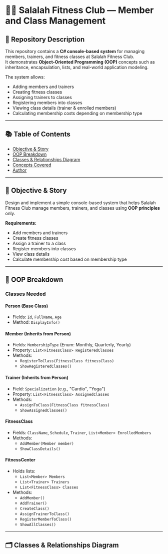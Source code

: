 # 🏋️‍♂️ Salalah Fitness Club — Member and Class Management

## 📘 Repository Description
This repository contains a **C# console-based system** for managing members, trainers, and fitness classes at Salalah Fitness Club.  
It demonstrates **Object-Oriented Programming (OOP)** concepts such as inheritance, encapsulation, lists, and real-world application modeling.

The system allows:
- Adding members and trainers  
- Creating fitness classes  
- Assigning trainers to classes  
- Registering members into classes  
- Viewing class details (trainer & enrolled members)  
- Calculating membership costs depending on membership type  

---

## 📚 Table of Contents
- [Objective & Story](#-objective--story)
- [OOP Breakdown](#-oop-breakdown)
- [Classes & Relationships Diagram](#-classes--relationships-diagram)
- [Concepts Covered](#-concepts-covered)
- [Author](#-author)

---

## 🎯 Objective & Story
Design and implement a simple console-based system that helps Salalah Fitness Club manage members, trainers, and classes using **OOP principles** only.

**Requirements:**
- Add members and trainers  
- Create fitness classes  
- Assign a trainer to a class  
- Register members into classes  
- View class details  
- Calculate membership cost based on membership type  

---

## 🧩 OOP Breakdown

### Classes Needed

#### **Person (Base Class)**
- Fields: `Id`, `FullName`, `Age`  
- Method: `DisplayInfo()`

#### **Member (Inherits from Person)**
- Fields: `MembershipType` (Enum: Monthly, Quarterly, Yearly)  
- Property: `List<FitnessClass> RegisteredClasses`  
- Methods:  
  - `RegisterToClass(FitnessClass fitnessClass)`  
  - `ShowRegisteredClasses()`

#### **Trainer (Inherits from Person)**
- Field: `Specialization` (e.g., "Cardio", "Yoga")  
- Property: `List<FitnessClass> AssignedClasses`  
- Methods:  
  - `AssignToClass(FitnessClass fitnessClass)`  
  - `ShowAssignedClasses()`

#### **FitnessClass**
- Fields: `ClassName`, `Schedule`, `Trainer`, `List<Member> EnrolledMembers`  
- Methods:  
  - `AddMember(Member member)`  
  - `ShowClassDetails()`

#### **FitnessCenter**
- Holds lists:  
  - `List<Member> Members`  
  - `List<Trainer> Trainers`  
  - `List<FitnessClass> Classes`  
- Methods:  
  - `AddMember()`  
  - `AddTrainer()`  
  - `CreateClass()`  
  - `AssignTrainerToClass()`  
  - `RegisterMemberToClass()`  
  - `ShowAllClasses()`  

---

## 🗂️ Classes & Relationships Diagram
